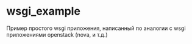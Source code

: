# wsgi_example

Пример простого wsgi приложения, написанный по аналогии с wsgi приложениями openstack (nova, и т.д.)

